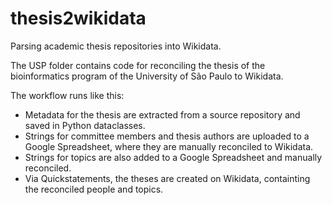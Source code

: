 # thesis2wikidata

Parsing academic thesis repositories into Wikidata.

The USP folder contains code for reconciling the thesis of the bioinformatics program of the University of São Paulo to Wikidata. 

The workflow runs like this: 
* Metadata for the thesis are extracted from a source repository and saved in Python dataclasses. 
* Strings for committee members and thesis authors are uploaded to a Google Spreadsheet, where they are manually reconciled to Wikidata.
* Strings for topics are also added to a Google Spreadsheet and manually reconciled. 
* Via Quickstatements, the theses are created on Wikidata, containting the reconciled people and topics.


